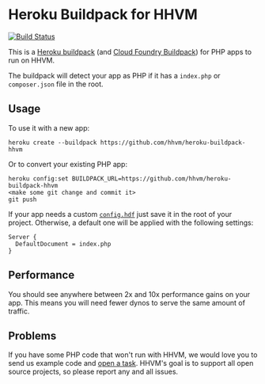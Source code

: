 # Heroku Buildpack for HHVM 

[![Build Status](https://travis-ci.org/hhvm/heroku-buildpack-hhvm.png?branch=master)](https://travis-ci.org/hhvm/heroku-buildpack-hhvm)

This is a [Heroku buildpack](http://devcenter.heroku.com/articles/buildpacks) (and [Cloud Foundry Buildpack](http://docs.cloudfoundry.com/docs/using/deploying-apps/buildpacks.html))
for PHP apps to run on HHVM.

The buildpack will detect your app as PHP if it has a `index.php` or `composer.json` file in the 
root. 

## Usage

To use it with a new app:

    heroku create --buildpack https://github.com/hhvm/heroku-buildpack-hhvm

Or to convert your existing PHP app:

    heroku config:set BUILDPACK_URL=https://github.com/hhvm/heroku-buildpack-hhvm
    <make some git change and commit it>
    git push

If your app needs a custom [`config.hdf`](https://github.com/facebook/hiphop-php/wiki/Runtime-options) just save it in the root of your project. Otherwise, a default one will be applied with the following settings:

    Server {
      DefaultDocument = index.php
    }

## Performance

You should see anywhere between 2x and 10x performance gains on your app. 
This means you will need fewer dynos to serve the same amount of traffic.

## Problems

If you have some PHP code that won't run with HHVM, we would love you to send 
us example code and [open a task](https://github.com/facebook/hiphop-php/). 
HHVM's goal is to support all open source projects, so please report any and 
all issues.
